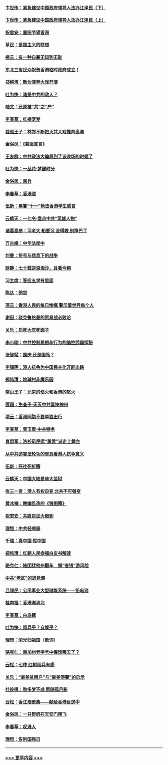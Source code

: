#### [卞世传：紧急建议中国政府领导人法办江泽民（下）](../pages/nsc993/n11573390.md?t=10080522) 
#### [卞世传：紧急建议中国政府领导人法办江泽民（上）](../pages/nsc993/n11573208.md?t=10080522) 
#### [祝君安：重阳节望香港](../pages/nsc993/n11573190.md?t=10080522) 
#### [草民：爱国主义的联想](../pages/nsc993/n11572333.md?t=10080522) 
#### [拂云：有一种自豪无知到无耻](../pages/nsc993/n11572006.md?t=10080522) 
#### [东北三省民众祝贺香港临时政府成立！](../pages/nsc993/n11571215.md?t=10080522) 
#### [郑纯清：散伙演弃大戏开演](../pages/nsc993/n11570826.md?t=10080522) 
#### [吐为快：谁是中共的敌人？](../pages/nsc993/n11570817.md?t=10080522) 
#### [陆文：还原被“共”之“产”](../pages/nsc993/n11570798.md?t=10080522) 
#### [李春草：红楼沤梦](../pages/nsc993/n11569673.md?t=10080522) 
#### [独孤王子：林郑不断把灭共大戏推向高潮](../pages/nsc993/n11569381.md?t=10080522) 
#### [金浴凤：《蒙面宣言》](../pages/nsc993/n11569368.md?t=10080522) 
#### [王友群：中共政法大骗局到了该收场的时候了](../pages/nsc993/n11568940.md?t=10080522) 
#### [吐为快：一丛花‧梦醒时分](../pages/nsc993/n11567491.md?t=10080522) 
#### [金浴凤：阅兵](../pages/nsc993/n11567454.md?t=10080522) 
#### [李春草：香港颂](../pages/nsc993/n11567444.md?t=10080522) 
#### [伍新：黑警“十一”枪击香港学生感言](../pages/nsc993/n11567426.md?t=10080522) 
#### [云鹤天：一七令‧盘点中共“英雄人物”](../pages/nsc993/n11567091.md?t=10080522) 
#### [诸葛高参：习老大 船要沉 没得救 别挣巴了](../pages/nsc993/n11566976.md?t=10080522) 
#### [万古缘：中华法度中](../pages/nsc993/n11566726.md?t=10080522) 
#### [刘曼：符号与信息下的战争](../pages/nsc993/n11564655.md?t=10080522) 
#### [耿静：七十载逆浪淘沙，且看今朝](../pages/nsc993/n11564520.md?t=10080522) 
#### [习主席：答应五求有脸面](../pages/nsc993/n11563953.md?t=10080522) 
#### [陈达：鸽怨](../pages/nsc993/n11561879.md?t=10080522) 
#### [项云：香港人民的每日惨痛  警示着世界每个人](../pages/nsc993/n11559273.md?t=10080522) 
#### [谢田：驳克鲁格曼的贸易战必败论](../pages/nsc993/n11555840.md?t=10080522) 
#### [关乐：启死大庆死面子](../pages/nsc993/n11556823.md?t=10080522) 
#### [李小刚：中共控制思想和行为的脑控武器探秘](../pages/nsc993/n11556776.md?t=10080522) 
#### [张智斌：国庆  还是国殇？](../pages/nsc993/n11556617.md?t=10080522) 
#### [李镇莲：港人抗争为中国民主化开辟出路](../pages/nsc993/n11556570.md?t=10080522) 
#### [郑纯清：地球村非魔乐园](../pages/nsc993/n11555415.md?t=10080522) 
#### [南山王子：北京的焰火和香港的怒火](../pages/nsc993/n11555318.md?t=10080522) 
#### [莲园：生查子·天灭中共匡扶神州](../pages/nsc993/n11555302.md?t=10080522) 
#### [项云：香港同胞不要单独出行](../pages/nsc993/n11555276.md?t=10080522) 
#### [李春草：青玉案‧中共特务](../pages/nsc993/n11552356.md?t=10080522) 
#### [肖运军：洛杉矶民运“勇武”派走上舞台](../pages/nsc993/n11551595.md?t=10080522) 
#### [从中共迫害法轮功的邪恶看港人抗争意义](../pages/nsc993/n11540858.md?t=10080522) 
#### [伍新：死往死折腾](../pages/nsc993/n11550174.md?t=10080522) 
#### [云鹤天：中国大陆是座大监狱](../pages/nsc993/n11550155.md?t=10080522) 
#### [张三一言：港人有权自变 北共不可强变](../pages/nsc993/n11550132.md?t=10080522) 
#### [黄冰楠：瞎编乱造的《狼图腾》](../pages/nsc993/n11550082.md?t=10080522) 
#### [祝君安：共匪自证大限到](../pages/nsc993/n11550041.md?t=10080522) 
#### [理悟：中共轻嘚瑟](../pages/nsc993/n11547978.md?t=10080522) 
#### [千瑞：真中国 假中国](../pages/nsc993/n11547865.md?t=10080522) 
#### [郑纯清：红朝人民幸福白皮书解读](../pages/nsc993/n11547499.md?t=10080522) 
#### [骆克仁：陆团犹他州翻车　揭“省钱”游风险](../pages/nsc993/n11546977.md?t=10080522) 
#### [中共“老区”的退党潮](../pages/nsc993/n11545995.md?t=10080522) 
#### [吕锡民：公用事业大型储能系统——铅电池](../pages/nsc993/n11545701.md?t=10080522) 
#### [桂南福：香港潮涌北](../pages/nsc993/n11545682.md?t=10080522) 
#### [李春草：白鸟赋](../pages/nsc993/n11545663.md?t=10080522) 
#### [吐为快：阅兵乎？自娱乎？](../pages/nsc993/n11545625.md?t=10080522) 
#### [理悟：荣光归祖国（歌词）](../pages/nsc993/n11545616.md?t=10080522) 
#### [骆克仁：南加州老字号中餐馆哪去了？](../pages/nsc993/n11545120.md?t=10080522) 
#### [云松：七律 红朝阅兵有感](../pages/nsc993/n11542394.md?t=10080522) 
#### [关乐：“最美贫困户”与“最美港警”的启示](../pages/nsc993/n11542252.md?t=10080522) 
#### [杜彼得：愁多梦不成 愿随孤月影](../pages/nsc993/n11540296.md?t=10080522) 
#### [云松：香江浩歌集——献给香港反送中](../pages/nsc993/n11540149.md?t=10080522) 
#### [金浴凤：一只野鸽在天安门翔飞](../pages/nsc993/n11540280.md?t=10080522) 
#### [李春草：叹港人](../pages/nsc993/n11540119.md?t=10080522) 
#### [理悟：告别国殇日](../pages/nsc993/n11539610.md?t=10080522) 

----
#### [ >>> 更早内容 <<< ](../indexes/nsc993-earlier.md)
